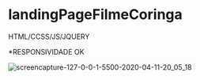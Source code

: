 # landingPageFilmeCoringa

HTML/CCSS/JS/JQUERY

*RESPONSIVIDADE OK


![screencapture-127-0-0-1-5500-2020-04-11-20_05_18](https://user-images.githubusercontent.com/46541402/79056745-d1008200-7c2f-11ea-885b-03d3e2d01ddf.png)
